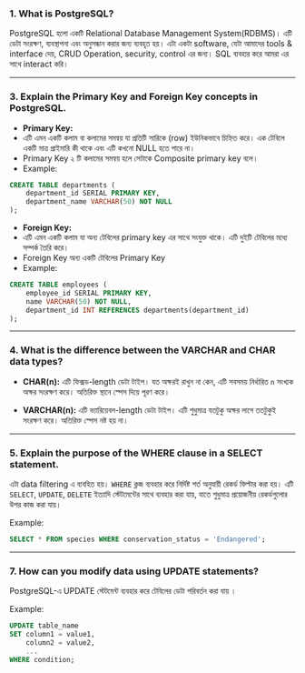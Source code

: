 ### 1. What is PostgreSQL?

PostgreSQL হলো একটি Relational Database Management System(RDBMS)। এটি ডেটা সংরক্ষণ, ব্যবস্থাপনা এবং অনুসন্ধান করার জন্য ব্যবহৃত হয়। এটা একটা software, যেটা আমাদের tools & interface দেয়, CRUD Operation, security, control এর জন্য। SQL ব্যবহার করে আমরা এর সাথে interact করি।

---


### 3. Explain the Primary Key and Foreign Key concepts in PostgreSQL.

- **Primary Key:**
- এটি এমন একটি কলাম বা কলামের সমন্বয় যা প্রতিটি সারিকে (row) ইউনিকভাবে চিহ্নিত করে। এক টেবিলে একটি মাত্র প্রাইমারি কী থাকে এবং এটি কখনো NULL হতে পারে না।
- Primary Key ২ টি কলামের সমন্বয় হলে সেটাকে Composite primary key বলে।
- Example:
```sql
CREATE TABLE departments (
    department_id SERIAL PRIMARY KEY,
    department_name VARCHAR(50) NOT NULL
);
```

- **Foreign Key:**
- এটি এমন একটি কলাম যা অন্য টেবিলের primary key এর সাথে সংযুক্ত থাকে। এটি দুইটি টেবিলের মধ্যে সম্পর্ক তৈরি করে।
- Foreign Key অন্য একটি টেবিলের Primary Key 
- Example:
```sql
CREATE TABLE employees (
    employee_id SERIAL PRIMARY KEY,
    name VARCHAR(50) NOT NULL,
    department_id INT REFERENCES departments(department_id)
);
```
  
---

### 4. What is the difference between the VARCHAR and CHAR data types?

- **CHAR(n):** এটি ফিক্সড-length ডেটা টাইপ। যত অক্ষরই রাখুন না কেন, এটি সবসময় নির্ধারিত `n` সংখ্যক অক্ষর সংরক্ষণ করে। অতিরিক্ত স্থানে স্পেস দিয়ে পূরণ করে।

- **VARCHAR(n):** এটি ভ্যারিয়েবল-length ডেটা টাইপ। এটি শুধুমাত্র যতটুকু অক্ষর লাগে ততটুকুই সংরক্ষণ করে। অতিরিক্ত স্পেস নষ্ট হয় না।

---

### 5. Explain the purpose of the WHERE clause in a SELECT statement.
এটা data filtering এ ব্যবহিত হয়। `WHERE` ক্লজ ব্যবহার করে নির্দিষ্ট শর্ত অনুযায়ী রেকর্ড ফিল্টার করা হয়। এটি `SELECT`, `UPDATE`, `DELETE` ইত্যাদি স্টেটমেন্টের সাথে ব্যবহার করা যায়, যাতে শুধুমাত্র প্রয়োজনীয় রেকর্ডগুলোর উপর কাজ করা যায়।

Example:
```sql
SELECT * FROM species WHERE conservation_status = 'Endangered';
```
---

### 7. How can you modify data using UPDATE statements?

PostgreSQL-এ UPDATE স্টেটমেন্ট ব্যবহার করে টেবিলের ডেটা পরিবর্তন করা যায় ।

Example:
```sql
UPDATE table_name
SET column1 = value1,
    column2 = value2,
    ...
WHERE condition;

